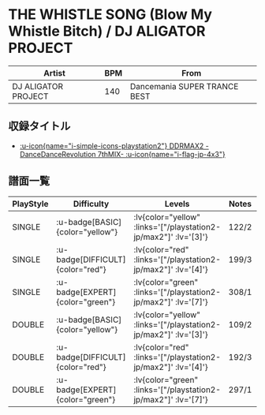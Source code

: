 # THE WHISTLE SONG (Blow My Whistle Bitch) / DJ ALIGATOR PROJECT

|Artist|BPM|From|
|------|---|----|
|DJ ALIGATOR PROJECT|140|Dancemania SUPER TRANCE BEST|

## 収録タイトル

- [ :u-icon{name="i-simple-icons-playstation2"} DDRMAX2 -DanceDanceRevolution 7thMIX- :u-icon{name="i-flag-jp-4x3"} ](/playstation2-jp/max2)

## 譜面一覧

|PlayStyle|Difficulty|Levels|Notes|Movie|
|---------|----------|------|-----|-----|
|SINGLE| :u-badge[BASIC]{color="yellow"} | :lv{color="yellow" :links='["/playstation2-jp/max2"]' :lv='[3]'} |122/2||
|SINGLE| :u-badge[DIFFICULT]{color="red"} | :lv{color="red" :links='["/playstation2-jp/max2"]' :lv='[4]'} |199/3||
|SINGLE| :u-badge[EXPERT]{color="green"} | :lv{color="green" :links='["/playstation2-jp/max2"]' :lv='[7]'} |308/1||
|DOUBLE| :u-badge[BASIC]{color="yellow"} | :lv{color="yellow" :links='["/playstation2-jp/max2"]' :lv='[3]'} |109/2||
|DOUBLE| :u-badge[DIFFICULT]{color="red"} | :lv{color="red" :links='["/playstation2-jp/max2"]' :lv='[4]'} |192/3||
|DOUBLE| :u-badge[EXPERT]{color="green"} | :lv{color="green" :links='["/playstation2-jp/max2"]' :lv='[7]'} |297/1||
